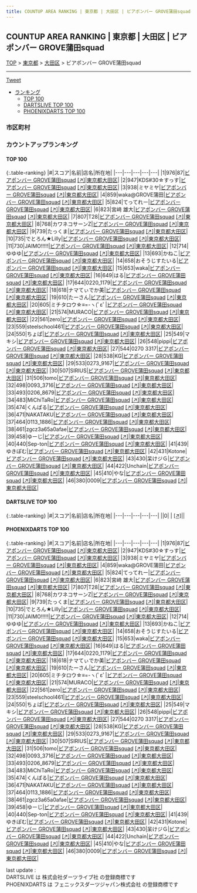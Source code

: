 ```yaml
---
title: COUNTUP AREA RANKING | 東京都 | 大田区 | ビアポンバー GROVE蒲田squad
---
```

## COUNTUP AREA RANKING | 東京都 | 大田区 | ビアポンバー GROVE蒲田squad

[TOP](/darts/rank/) > [東京都](/darts/rank/東京都/) > [大田区](/darts/rank/東京都/大田区/) > ビアポンバー GROVE蒲田squad

___

<a href="https://twitter.com/share?ref_src=twsrc%5Etfw" data-text="COUNTUP AREA RANKING | 東京都大田区ビアポンバー GROVE蒲田squad" class="twitter-share-button" data-hashtags="DARTSLIVE,PHOENIXDARTS,darts,ダーツ" data-show-count="false">Tweet</a>

* [ランキング](#カウントアップランキング)
    * [TOP 100](#top-100)
    * [DARTSLIVE TOP 100](#dartslive-top-100)
    * [PHOENIXDARTS TOP 100](#phoenixdarts-top-100)

### 市区町村

<ul>

</ul>

### カウントアップランキング

#### TOP 100



{:.table-ranking}
|#|スコア|名前|店名|所在地|
|---|---|---|---|---|
|1|976|<span class="rank-name-pd">87</span>|<a href="/darts/rank/shops/85997.html">ビアポンバー GROVE蒲田squad</a> <a href="https://vs.phoenixdarts.com/jp/shop/shopDetailInfo/s_85997?s_seq=85997">[↗]</a>|<a href="/darts/rank/東京都/大田区">東京都大田区</a>|
|2|947|<span class="rank-name-pd">KDS#30☆すっす</span>|<a href="/darts/rank/shops/85997.html">ビアポンバー GROVE蒲田squad</a> <a href="https://vs.phoenixdarts.com/jp/shop/shopDetailInfo/s_85997?s_seq=85997">[↗]</a>|<a href="/darts/rank/東京都/大田区">東京都大田区</a>|
|3|938|<span class="rank-name-pd">ミヤミヤ</span>|<a href="/darts/rank/shops/85997.html">ビアポンバー GROVE蒲田squad</a> <a href="https://vs.phoenixdarts.com/jp/shop/shopDetailInfo/s_85997?s_seq=85997">[↗]</a>|<a href="/darts/rank/東京都/大田区">東京都大田区</a>|
|4|859|<span class="rank-name-pd">waka@GROVE蒲田</span>|<a href="/darts/rank/shops/85997.html">ビアポンバー GROVE蒲田squad</a> <a href="https://vs.phoenixdarts.com/jp/shop/shopDetailInfo/s_85997?s_seq=85997">[↗]</a>|<a href="/darts/rank/東京都/大田区">東京都大田区</a>|
|5|824|<span class="rank-name-pd">てってれー</span>|<a href="/darts/rank/shops/85997.html">ビアポンバー GROVE蒲田squad</a> <a href="https://vs.phoenixdarts.com/jp/shop/shopDetailInfo/s_85997?s_seq=85997">[↗]</a>|<a href="/darts/rank/東京都/大田区">東京都大田区</a>|
|6|823|<span class="rank-name-pd"><span class="pro-icon-pd"></span>宮﨑 雄大</span>|<a href="/darts/rank/shops/85997.html">ビアポンバー GROVE蒲田squad</a> <a href="https://vs.phoenixdarts.com/jp/shop/shopDetailInfo/s_85997?s_seq=85997">[↗]</a>|<a href="/darts/rank/東京都/大田区">東京都大田区</a>|
|7|807|<span class="rank-name-pd">T28</span>|<a href="/darts/rank/shops/85997.html">ビアポンバー GROVE蒲田squad</a> <a href="https://vs.phoenixdarts.com/jp/shop/shopDetailInfo/s_85997?s_seq=85997">[↗]</a>|<a href="/darts/rank/東京都/大田区">東京都大田区</a>|
|8|768|<span class="rank-name-pd">カワネコサーンZ</span>|<a href="/darts/rank/shops/85997.html">ビアポンバー GROVE蒲田squad</a> <a href="https://vs.phoenixdarts.com/jp/shop/shopDetailInfo/s_85997?s_seq=85997">[↗]</a>|<a href="/darts/rank/東京都/大田区">東京都大田区</a>|
|9|739|<span class="rank-name-pd">たっくま</span>|<a href="/darts/rank/shops/85997.html">ビアポンバー GROVE蒲田squad</a> <a href="https://vs.phoenixdarts.com/jp/shop/shopDetailInfo/s_85997?s_seq=85997">[↗]</a>|<a href="/darts/rank/東京都/大田区">東京都大田区</a>|
|10|735|<span class="rank-name-pd">でとろん★Lilly</span>|<a href="/darts/rank/shops/85997.html">ビアポンバー GROVE蒲田squad</a> <a href="https://vs.phoenixdarts.com/jp/shop/shopDetailInfo/s_85997?s_seq=85997">[↗]</a>|<a href="/darts/rank/東京都/大田区">東京都大田区</a>|
|11|730|<span class="rank-name-pd">JAIMO!!!!!</span>|<a href="/darts/rank/shops/85997.html">ビアポンバー GROVE蒲田squad</a> <a href="https://vs.phoenixdarts.com/jp/shop/shopDetailInfo/s_85997?s_seq=85997">[↗]</a>|<a href="/darts/rank/東京都/大田区">東京都大田区</a>|
|12|714|<span class="rank-name-pd">ゆゆゆ</span>|<a href="/darts/rank/shops/85997.html">ビアポンバー GROVE蒲田squad</a> <a href="https://vs.phoenixdarts.com/jp/shop/shopDetailInfo/s_85997?s_seq=85997">[↗]</a>|<a href="/darts/rank/東京都/大田区">東京都大田区</a>|
|13|693|<span class="rank-name-pd">かねこ</span>|<a href="/darts/rank/shops/85997.html">ビアポンバー GROVE蒲田squad</a> <a href="https://vs.phoenixdarts.com/jp/shop/shopDetailInfo/s_85997?s_seq=85997">[↗]</a>|<a href="/darts/rank/東京都/大田区">東京都大田区</a>|
|14|658|<span class="rank-name-pd">おそうじすたいる</span>|<a href="/darts/rank/shops/85997.html">ビアポンバー GROVE蒲田squad</a> <a href="https://vs.phoenixdarts.com/jp/shop/shopDetailInfo/s_85997?s_seq=85997">[↗]</a>|<a href="/darts/rank/東京都/大田区">東京都大田区</a>|
|15|653|<span class="rank-name-pd">waka</span>|<a href="/darts/rank/shops/85997.html">ビアポンバー GROVE蒲田squad</a> <a href="https://vs.phoenixdarts.com/jp/shop/shopDetailInfo/s_85997?s_seq=85997">[↗]</a>|<a href="/darts/rank/東京都/大田区">東京都大田区</a>|
|16|649|<span class="rank-name-pd">はる</span>|<a href="/darts/rank/shops/85997.html">ビアポンバー GROVE蒲田squad</a> <a href="https://vs.phoenixdarts.com/jp/shop/shopDetailInfo/s_85997?s_seq=85997">[↗]</a>|<a href="/darts/rank/東京都/大田区">東京都大田区</a>|
|17|644|<span class="rank-name-pd">0220_1179</span>|<a href="/darts/rank/shops/85997.html">ビアポンバー GROVE蒲田squad</a> <a href="https://vs.phoenixdarts.com/jp/shop/shopDetailInfo/s_85997?s_seq=85997">[↗]</a>|<a href="/darts/rank/東京都/大田区">東京都大田区</a>|
|18|618|<span class="rank-name-pd">ナマてぃでか美</span>|<a href="/darts/rank/shops/85997.html">ビアポンバー GROVE蒲田squad</a> <a href="https://vs.phoenixdarts.com/jp/shop/shopDetailInfo/s_85997?s_seq=85997">[↗]</a>|<a href="/darts/rank/東京都/大田区">東京都大田区</a>|
|19|610|<span class="rank-name-pd">たーさん</span>|<a href="/darts/rank/shops/85997.html">ビアポンバー GROVE蒲田squad</a> <a href="https://vs.phoenixdarts.com/jp/shop/shopDetailInfo/s_85997?s_seq=85997">[↗]</a>|<a href="/darts/rank/東京都/大田区">東京都大田区</a>|
|20|605|<span class="rank-name-pd">ミチタロウ☆≡=-ヽ(ﾟεﾟ</span>|<a href="/darts/rank/shops/85997.html">ビアポンバー GROVE蒲田squad</a> <a href="https://vs.phoenixdarts.com/jp/shop/shopDetailInfo/s_85997?s_seq=85997">[↗]</a>|<a href="/darts/rank/東京都/大田区">東京都大田区</a>|
|21|574|<span class="rank-name-pd">MURACO</span>|<a href="/darts/rank/shops/85997.html">ビアポンバー GROVE蒲田squad</a> <a href="https://vs.phoenixdarts.com/jp/shop/shopDetailInfo/s_85997?s_seq=85997">[↗]</a>|<a href="/darts/rank/東京都/大田区">東京都大田区</a>|
|22|561|<span class="rank-name-pd">zero</span>|<a href="/darts/rank/shops/85997.html">ビアポンバー GROVE蒲田squad</a> <a href="https://vs.phoenixdarts.com/jp/shop/shopDetailInfo/s_85997?s_seq=85997">[↗]</a>|<a href="/darts/rank/東京都/大田区">東京都大田区</a>|
|23|559|<span class="rank-name-pd">steelschool461</span>|<a href="/darts/rank/shops/85997.html">ビアポンバー GROVE蒲田squad</a> <a href="https://vs.phoenixdarts.com/jp/shop/shopDetailInfo/s_85997?s_seq=85997">[↗]</a>|<a href="/darts/rank/東京都/大田区">東京都大田区</a>|
|24|550|<span class="rank-name-pd">ちょぱ</span>|<a href="/darts/rank/shops/85997.html">ビアポンバー GROVE蒲田squad</a> <a href="https://vs.phoenixdarts.com/jp/shop/shopDetailInfo/s_85997?s_seq=85997">[↗]</a>|<a href="/darts/rank/東京都/大田区">東京都大田区</a>|
|25|549|<span class="rank-name-pd">マキシ</span>|<a href="/darts/rank/shops/85997.html">ビアポンバー GROVE蒲田squad</a> <a href="https://vs.phoenixdarts.com/jp/shop/shopDetailInfo/s_85997?s_seq=85997">[↗]</a>|<a href="/darts/rank/東京都/大田区">東京都大田区</a>|
|26|548|<span class="rank-name-pd">pippi</span>|<a href="/darts/rank/shops/85997.html">ビアポンバー GROVE蒲田squad</a> <a href="https://vs.phoenixdarts.com/jp/shop/shopDetailInfo/s_85997?s_seq=85997">[↗]</a>|<a href="/darts/rank/東京都/大田区">東京都大田区</a>|
|27|544|<span class="rank-name-pd">0270 3317</span>|<a href="/darts/rank/shops/85997.html">ビアポンバー GROVE蒲田squad</a> <a href="https://vs.phoenixdarts.com/jp/shop/shopDetailInfo/s_85997?s_seq=85997">[↗]</a>|<a href="/darts/rank/東京都/大田区">東京都大田区</a>|
|28|538|<span class="rank-name-pd">KG</span>|<a href="/darts/rank/shops/85997.html">ビアポンバー GROVE蒲田squad</a> <a href="https://vs.phoenixdarts.com/jp/shop/shopDetailInfo/s_85997?s_seq=85997">[↗]</a>|<a href="/darts/rank/東京都/大田区">東京都大田区</a>|
|29|533|<span class="rank-name-pd">0273_9167</span>|<a href="/darts/rank/shops/85997.html">ビアポンバー GROVE蒲田squad</a> <a href="https://vs.phoenixdarts.com/jp/shop/shopDetailInfo/s_85997?s_seq=85997">[↗]</a>|<a href="/darts/rank/東京都/大田区">東京都大田区</a>|
|30|507|<span class="rank-name-pd">SIRIUS</span>|<a href="/darts/rank/shops/85997.html">ビアポンバー GROVE蒲田squad</a> <a href="https://vs.phoenixdarts.com/jp/shop/shopDetailInfo/s_85997?s_seq=85997">[↗]</a>|<a href="/darts/rank/東京都/大田区">東京都大田区</a>|
|31|506|<span class="rank-name-pd">tomo</span>|<a href="/darts/rank/shops/85997.html">ビアポンバー GROVE蒲田squad</a> <a href="https://vs.phoenixdarts.com/jp/shop/shopDetailInfo/s_85997?s_seq=85997">[↗]</a>|<a href="/darts/rank/東京都/大田区">東京都大田区</a>|
|32|498|<span class="rank-name-pd">0093_3716</span>|<a href="/darts/rank/shops/85997.html">ビアポンバー GROVE蒲田squad</a> <a href="https://vs.phoenixdarts.com/jp/shop/shopDetailInfo/s_85997?s_seq=85997">[↗]</a>|<a href="/darts/rank/東京都/大田区">東京都大田区</a>|
|33|493|<span class="rank-name-pd">0206_8679</span>|<a href="/darts/rank/shops/85997.html">ビアポンバー GROVE蒲田squad</a> <a href="https://vs.phoenixdarts.com/jp/shop/shopDetailInfo/s_85997?s_seq=85997">[↗]</a>|<a href="/darts/rank/東京都/大田区">東京都大田区</a>|
|34|483|<span class="rank-name-pd">MiChiTaRo</span>|<a href="/darts/rank/shops/85997.html">ビアポンバー GROVE蒲田squad</a> <a href="https://vs.phoenixdarts.com/jp/shop/shopDetailInfo/s_85997?s_seq=85997">[↗]</a>|<a href="/darts/rank/東京都/大田区">東京都大田区</a>|
|35|474|<span class="rank-name-pd">くんぱる</span>|<a href="/darts/rank/shops/85997.html">ビアポンバー GROVE蒲田squad</a> <a href="https://vs.phoenixdarts.com/jp/shop/shopDetailInfo/s_85997?s_seq=85997">[↗]</a>|<a href="/darts/rank/東京都/大田区">東京都大田区</a>|
|36|471|<span class="rank-name-pd">NAKATAKU</span>|<a href="/darts/rank/shops/85997.html">ビアポンバー GROVE蒲田squad</a> <a href="https://vs.phoenixdarts.com/jp/shop/shopDetailInfo/s_85997?s_seq=85997">[↗]</a>|<a href="/darts/rank/東京都/大田区">東京都大田区</a>|
|37|464|<span class="rank-name-pd">0113_1886</span>|<a href="/darts/rank/shops/85997.html">ビアポンバー GROVE蒲田squad</a> <a href="https://vs.phoenixdarts.com/jp/shop/shopDetailInfo/s_85997?s_seq=85997">[↗]</a>|<a href="/darts/rank/東京都/大田区">東京都大田区</a>|
|38|461|<span class="rank-name-pd">zgcz3a65a0afae</span>|<a href="/darts/rank/shops/85997.html">ビアポンバー GROVE蒲田squad</a> <a href="https://vs.phoenixdarts.com/jp/shop/shopDetailInfo/s_85997?s_seq=85997">[↗]</a>|<a href="/darts/rank/東京都/大田区">東京都大田区</a>|
|39|458|<span class="rank-name-pd">ゆーじ</span>|<a href="/darts/rank/shops/85997.html">ビアポンバー GROVE蒲田squad</a> <a href="https://vs.phoenixdarts.com/jp/shop/shopDetailInfo/s_85997?s_seq=85997">[↗]</a>|<a href="/darts/rank/東京都/大田区">東京都大田区</a>|
|40|440|<span class="rank-name-pd">Sep-ton</span>|<a href="/darts/rank/shops/85997.html">ビアポンバー GROVE蒲田squad</a> <a href="https://vs.phoenixdarts.com/jp/shop/shopDetailInfo/s_85997?s_seq=85997">[↗]</a>|<a href="/darts/rank/東京都/大田区">東京都大田区</a>|
|41|439|<span class="rank-name-pd">ゆきぽむ</span>|<a href="/darts/rank/shops/85997.html">ビアポンバー GROVE蒲田squad</a> <a href="https://vs.phoenixdarts.com/jp/shop/shopDetailInfo/s_85997?s_seq=85997">[↗]</a>|<a href="/darts/rank/東京都/大田区">東京都大田区</a>|
|42|431|<span class="rank-name-pd">Kotone</span>|<a href="/darts/rank/shops/85997.html">ビアポンバー GROVE蒲田squad</a> <a href="https://vs.phoenixdarts.com/jp/shop/shopDetailInfo/s_85997?s_seq=85997">[↗]</a>|<a href="/darts/rank/東京都/大田区">東京都大田区</a>|
|43|430|<span class="rank-name-pd">呆けジＧ</span>|<a href="/darts/rank/shops/85997.html">ビアポンバー GROVE蒲田squad</a> <a href="https://vs.phoenixdarts.com/jp/shop/shopDetailInfo/s_85997?s_seq=85997">[↗]</a>|<a href="/darts/rank/東京都/大田区">東京都大田区</a>|
|44|422|<span class="rank-name-pd">Unchain</span>|<a href="/darts/rank/shops/85997.html">ビアポンバー GROVE蒲田squad</a> <a href="https://vs.phoenixdarts.com/jp/shop/shopDetailInfo/s_85997?s_seq=85997">[↗]</a>|<a href="/darts/rank/東京都/大田区">東京都大田区</a>|
|45|410|<span class="rank-name-pd">やな</span>|<a href="/darts/rank/shops/85997.html">ビアポンバー GROVE蒲田squad</a> <a href="https://vs.phoenixdarts.com/jp/shop/shopDetailInfo/s_85997?s_seq=85997">[↗]</a>|<a href="/darts/rank/東京都/大田区">東京都大田区</a>|
|46|380|<span class="rank-name-pd">0009</span>|<a href="/darts/rank/shops/85997.html">ビアポンバー GROVE蒲田squad</a> <a href="https://vs.phoenixdarts.com/jp/shop/shopDetailInfo/s_85997?s_seq=85997">[↗]</a>|<a href="/darts/rank/東京都/大田区">東京都大田区</a>|


#### DARTSLIVE TOP 100



{:.table-ranking}
|#|スコア|名前|店名|所在地|
|---|---|---|---|---|
||0|<span class="rank-name-dl"> </span>|<a href="/darts/rank/shops/.html"></a> <a href="">[↗]</a>|<a href="/darts/rank//"></a>|


#### PHOENIXDARTS TOP 100



{:.table-ranking}
|#|スコア|名前|店名|所在地|
|---|---|---|---|---|
|1|976|<span class="rank-name-pd">87</span>|<a href="/darts/rank/shops/85997.html">ビアポンバー GROVE蒲田squad</a> <a href="https://vs.phoenixdarts.com/jp/shop/shopDetailInfo/s_85997?s_seq=85997">[↗]</a>|<a href="/darts/rank/東京都/大田区">東京都大田区</a>|
|2|947|<span class="rank-name-pd">KDS#30☆すっす</span>|<a href="/darts/rank/shops/85997.html">ビアポンバー GROVE蒲田squad</a> <a href="https://vs.phoenixdarts.com/jp/shop/shopDetailInfo/s_85997?s_seq=85997">[↗]</a>|<a href="/darts/rank/東京都/大田区">東京都大田区</a>|
|3|938|<span class="rank-name-pd">ミヤミヤ</span>|<a href="/darts/rank/shops/85997.html">ビアポンバー GROVE蒲田squad</a> <a href="https://vs.phoenixdarts.com/jp/shop/shopDetailInfo/s_85997?s_seq=85997">[↗]</a>|<a href="/darts/rank/東京都/大田区">東京都大田区</a>|
|4|859|<span class="rank-name-pd">waka@GROVE蒲田</span>|<a href="/darts/rank/shops/85997.html">ビアポンバー GROVE蒲田squad</a> <a href="https://vs.phoenixdarts.com/jp/shop/shopDetailInfo/s_85997?s_seq=85997">[↗]</a>|<a href="/darts/rank/東京都/大田区">東京都大田区</a>|
|5|824|<span class="rank-name-pd">てってれー</span>|<a href="/darts/rank/shops/85997.html">ビアポンバー GROVE蒲田squad</a> <a href="https://vs.phoenixdarts.com/jp/shop/shopDetailInfo/s_85997?s_seq=85997">[↗]</a>|<a href="/darts/rank/東京都/大田区">東京都大田区</a>|
|6|823|<span class="rank-name-pd"><span class="pro-icon-pd"></span>宮﨑 雄大</span>|<a href="/darts/rank/shops/85997.html">ビアポンバー GROVE蒲田squad</a> <a href="https://vs.phoenixdarts.com/jp/shop/shopDetailInfo/s_85997?s_seq=85997">[↗]</a>|<a href="/darts/rank/東京都/大田区">東京都大田区</a>|
|7|807|<span class="rank-name-pd">T28</span>|<a href="/darts/rank/shops/85997.html">ビアポンバー GROVE蒲田squad</a> <a href="https://vs.phoenixdarts.com/jp/shop/shopDetailInfo/s_85997?s_seq=85997">[↗]</a>|<a href="/darts/rank/東京都/大田区">東京都大田区</a>|
|8|768|<span class="rank-name-pd">カワネコサーンZ</span>|<a href="/darts/rank/shops/85997.html">ビアポンバー GROVE蒲田squad</a> <a href="https://vs.phoenixdarts.com/jp/shop/shopDetailInfo/s_85997?s_seq=85997">[↗]</a>|<a href="/darts/rank/東京都/大田区">東京都大田区</a>|
|9|739|<span class="rank-name-pd">たっくま</span>|<a href="/darts/rank/shops/85997.html">ビアポンバー GROVE蒲田squad</a> <a href="https://vs.phoenixdarts.com/jp/shop/shopDetailInfo/s_85997?s_seq=85997">[↗]</a>|<a href="/darts/rank/東京都/大田区">東京都大田区</a>|
|10|735|<span class="rank-name-pd">でとろん★Lilly</span>|<a href="/darts/rank/shops/85997.html">ビアポンバー GROVE蒲田squad</a> <a href="https://vs.phoenixdarts.com/jp/shop/shopDetailInfo/s_85997?s_seq=85997">[↗]</a>|<a href="/darts/rank/東京都/大田区">東京都大田区</a>|
|11|730|<span class="rank-name-pd">JAIMO!!!!!</span>|<a href="/darts/rank/shops/85997.html">ビアポンバー GROVE蒲田squad</a> <a href="https://vs.phoenixdarts.com/jp/shop/shopDetailInfo/s_85997?s_seq=85997">[↗]</a>|<a href="/darts/rank/東京都/大田区">東京都大田区</a>|
|12|714|<span class="rank-name-pd">ゆゆゆ</span>|<a href="/darts/rank/shops/85997.html">ビアポンバー GROVE蒲田squad</a> <a href="https://vs.phoenixdarts.com/jp/shop/shopDetailInfo/s_85997?s_seq=85997">[↗]</a>|<a href="/darts/rank/東京都/大田区">東京都大田区</a>|
|13|693|<span class="rank-name-pd">かねこ</span>|<a href="/darts/rank/shops/85997.html">ビアポンバー GROVE蒲田squad</a> <a href="https://vs.phoenixdarts.com/jp/shop/shopDetailInfo/s_85997?s_seq=85997">[↗]</a>|<a href="/darts/rank/東京都/大田区">東京都大田区</a>|
|14|658|<span class="rank-name-pd">おそうじすたいる</span>|<a href="/darts/rank/shops/85997.html">ビアポンバー GROVE蒲田squad</a> <a href="https://vs.phoenixdarts.com/jp/shop/shopDetailInfo/s_85997?s_seq=85997">[↗]</a>|<a href="/darts/rank/東京都/大田区">東京都大田区</a>|
|15|653|<span class="rank-name-pd">waka</span>|<a href="/darts/rank/shops/85997.html">ビアポンバー GROVE蒲田squad</a> <a href="https://vs.phoenixdarts.com/jp/shop/shopDetailInfo/s_85997?s_seq=85997">[↗]</a>|<a href="/darts/rank/東京都/大田区">東京都大田区</a>|
|16|649|<span class="rank-name-pd">はる</span>|<a href="/darts/rank/shops/85997.html">ビアポンバー GROVE蒲田squad</a> <a href="https://vs.phoenixdarts.com/jp/shop/shopDetailInfo/s_85997?s_seq=85997">[↗]</a>|<a href="/darts/rank/東京都/大田区">東京都大田区</a>|
|17|644|<span class="rank-name-pd">0220_1179</span>|<a href="/darts/rank/shops/85997.html">ビアポンバー GROVE蒲田squad</a> <a href="https://vs.phoenixdarts.com/jp/shop/shopDetailInfo/s_85997?s_seq=85997">[↗]</a>|<a href="/darts/rank/東京都/大田区">東京都大田区</a>|
|18|618|<span class="rank-name-pd">ナマてぃでか美</span>|<a href="/darts/rank/shops/85997.html">ビアポンバー GROVE蒲田squad</a> <a href="https://vs.phoenixdarts.com/jp/shop/shopDetailInfo/s_85997?s_seq=85997">[↗]</a>|<a href="/darts/rank/東京都/大田区">東京都大田区</a>|
|19|610|<span class="rank-name-pd">たーさん</span>|<a href="/darts/rank/shops/85997.html">ビアポンバー GROVE蒲田squad</a> <a href="https://vs.phoenixdarts.com/jp/shop/shopDetailInfo/s_85997?s_seq=85997">[↗]</a>|<a href="/darts/rank/東京都/大田区">東京都大田区</a>|
|20|605|<span class="rank-name-pd">ミチタロウ☆≡=-ヽ(ﾟεﾟ</span>|<a href="/darts/rank/shops/85997.html">ビアポンバー GROVE蒲田squad</a> <a href="https://vs.phoenixdarts.com/jp/shop/shopDetailInfo/s_85997?s_seq=85997">[↗]</a>|<a href="/darts/rank/東京都/大田区">東京都大田区</a>|
|21|574|<span class="rank-name-pd">MURACO</span>|<a href="/darts/rank/shops/85997.html">ビアポンバー GROVE蒲田squad</a> <a href="https://vs.phoenixdarts.com/jp/shop/shopDetailInfo/s_85997?s_seq=85997">[↗]</a>|<a href="/darts/rank/東京都/大田区">東京都大田区</a>|
|22|561|<span class="rank-name-pd">zero</span>|<a href="/darts/rank/shops/85997.html">ビアポンバー GROVE蒲田squad</a> <a href="https://vs.phoenixdarts.com/jp/shop/shopDetailInfo/s_85997?s_seq=85997">[↗]</a>|<a href="/darts/rank/東京都/大田区">東京都大田区</a>|
|23|559|<span class="rank-name-pd">steelschool461</span>|<a href="/darts/rank/shops/85997.html">ビアポンバー GROVE蒲田squad</a> <a href="https://vs.phoenixdarts.com/jp/shop/shopDetailInfo/s_85997?s_seq=85997">[↗]</a>|<a href="/darts/rank/東京都/大田区">東京都大田区</a>|
|24|550|<span class="rank-name-pd">ちょぱ</span>|<a href="/darts/rank/shops/85997.html">ビアポンバー GROVE蒲田squad</a> <a href="https://vs.phoenixdarts.com/jp/shop/shopDetailInfo/s_85997?s_seq=85997">[↗]</a>|<a href="/darts/rank/東京都/大田区">東京都大田区</a>|
|25|549|<span class="rank-name-pd">マキシ</span>|<a href="/darts/rank/shops/85997.html">ビアポンバー GROVE蒲田squad</a> <a href="https://vs.phoenixdarts.com/jp/shop/shopDetailInfo/s_85997?s_seq=85997">[↗]</a>|<a href="/darts/rank/東京都/大田区">東京都大田区</a>|
|26|548|<span class="rank-name-pd">pippi</span>|<a href="/darts/rank/shops/85997.html">ビアポンバー GROVE蒲田squad</a> <a href="https://vs.phoenixdarts.com/jp/shop/shopDetailInfo/s_85997?s_seq=85997">[↗]</a>|<a href="/darts/rank/東京都/大田区">東京都大田区</a>|
|27|544|<span class="rank-name-pd">0270 3317</span>|<a href="/darts/rank/shops/85997.html">ビアポンバー GROVE蒲田squad</a> <a href="https://vs.phoenixdarts.com/jp/shop/shopDetailInfo/s_85997?s_seq=85997">[↗]</a>|<a href="/darts/rank/東京都/大田区">東京都大田区</a>|
|28|538|<span class="rank-name-pd">KG</span>|<a href="/darts/rank/shops/85997.html">ビアポンバー GROVE蒲田squad</a> <a href="https://vs.phoenixdarts.com/jp/shop/shopDetailInfo/s_85997?s_seq=85997">[↗]</a>|<a href="/darts/rank/東京都/大田区">東京都大田区</a>|
|29|533|<span class="rank-name-pd">0273_9167</span>|<a href="/darts/rank/shops/85997.html">ビアポンバー GROVE蒲田squad</a> <a href="https://vs.phoenixdarts.com/jp/shop/shopDetailInfo/s_85997?s_seq=85997">[↗]</a>|<a href="/darts/rank/東京都/大田区">東京都大田区</a>|
|30|507|<span class="rank-name-pd">SIRIUS</span>|<a href="/darts/rank/shops/85997.html">ビアポンバー GROVE蒲田squad</a> <a href="https://vs.phoenixdarts.com/jp/shop/shopDetailInfo/s_85997?s_seq=85997">[↗]</a>|<a href="/darts/rank/東京都/大田区">東京都大田区</a>|
|31|506|<span class="rank-name-pd">tomo</span>|<a href="/darts/rank/shops/85997.html">ビアポンバー GROVE蒲田squad</a> <a href="https://vs.phoenixdarts.com/jp/shop/shopDetailInfo/s_85997?s_seq=85997">[↗]</a>|<a href="/darts/rank/東京都/大田区">東京都大田区</a>|
|32|498|<span class="rank-name-pd">0093_3716</span>|<a href="/darts/rank/shops/85997.html">ビアポンバー GROVE蒲田squad</a> <a href="https://vs.phoenixdarts.com/jp/shop/shopDetailInfo/s_85997?s_seq=85997">[↗]</a>|<a href="/darts/rank/東京都/大田区">東京都大田区</a>|
|33|493|<span class="rank-name-pd">0206_8679</span>|<a href="/darts/rank/shops/85997.html">ビアポンバー GROVE蒲田squad</a> <a href="https://vs.phoenixdarts.com/jp/shop/shopDetailInfo/s_85997?s_seq=85997">[↗]</a>|<a href="/darts/rank/東京都/大田区">東京都大田区</a>|
|34|483|<span class="rank-name-pd">MiChiTaRo</span>|<a href="/darts/rank/shops/85997.html">ビアポンバー GROVE蒲田squad</a> <a href="https://vs.phoenixdarts.com/jp/shop/shopDetailInfo/s_85997?s_seq=85997">[↗]</a>|<a href="/darts/rank/東京都/大田区">東京都大田区</a>|
|35|474|<span class="rank-name-pd">くんぱる</span>|<a href="/darts/rank/shops/85997.html">ビアポンバー GROVE蒲田squad</a> <a href="https://vs.phoenixdarts.com/jp/shop/shopDetailInfo/s_85997?s_seq=85997">[↗]</a>|<a href="/darts/rank/東京都/大田区">東京都大田区</a>|
|36|471|<span class="rank-name-pd">NAKATAKU</span>|<a href="/darts/rank/shops/85997.html">ビアポンバー GROVE蒲田squad</a> <a href="https://vs.phoenixdarts.com/jp/shop/shopDetailInfo/s_85997?s_seq=85997">[↗]</a>|<a href="/darts/rank/東京都/大田区">東京都大田区</a>|
|37|464|<span class="rank-name-pd">0113_1886</span>|<a href="/darts/rank/shops/85997.html">ビアポンバー GROVE蒲田squad</a> <a href="https://vs.phoenixdarts.com/jp/shop/shopDetailInfo/s_85997?s_seq=85997">[↗]</a>|<a href="/darts/rank/東京都/大田区">東京都大田区</a>|
|38|461|<span class="rank-name-pd">zgcz3a65a0afae</span>|<a href="/darts/rank/shops/85997.html">ビアポンバー GROVE蒲田squad</a> <a href="https://vs.phoenixdarts.com/jp/shop/shopDetailInfo/s_85997?s_seq=85997">[↗]</a>|<a href="/darts/rank/東京都/大田区">東京都大田区</a>|
|39|458|<span class="rank-name-pd">ゆーじ</span>|<a href="/darts/rank/shops/85997.html">ビアポンバー GROVE蒲田squad</a> <a href="https://vs.phoenixdarts.com/jp/shop/shopDetailInfo/s_85997?s_seq=85997">[↗]</a>|<a href="/darts/rank/東京都/大田区">東京都大田区</a>|
|40|440|<span class="rank-name-pd">Sep-ton</span>|<a href="/darts/rank/shops/85997.html">ビアポンバー GROVE蒲田squad</a> <a href="https://vs.phoenixdarts.com/jp/shop/shopDetailInfo/s_85997?s_seq=85997">[↗]</a>|<a href="/darts/rank/東京都/大田区">東京都大田区</a>|
|41|439|<span class="rank-name-pd">ゆきぽむ</span>|<a href="/darts/rank/shops/85997.html">ビアポンバー GROVE蒲田squad</a> <a href="https://vs.phoenixdarts.com/jp/shop/shopDetailInfo/s_85997?s_seq=85997">[↗]</a>|<a href="/darts/rank/東京都/大田区">東京都大田区</a>|
|42|431|<span class="rank-name-pd">Kotone</span>|<a href="/darts/rank/shops/85997.html">ビアポンバー GROVE蒲田squad</a> <a href="https://vs.phoenixdarts.com/jp/shop/shopDetailInfo/s_85997?s_seq=85997">[↗]</a>|<a href="/darts/rank/東京都/大田区">東京都大田区</a>|
|43|430|<span class="rank-name-pd">呆けジＧ</span>|<a href="/darts/rank/shops/85997.html">ビアポンバー GROVE蒲田squad</a> <a href="https://vs.phoenixdarts.com/jp/shop/shopDetailInfo/s_85997?s_seq=85997">[↗]</a>|<a href="/darts/rank/東京都/大田区">東京都大田区</a>|
|44|422|<span class="rank-name-pd">Unchain</span>|<a href="/darts/rank/shops/85997.html">ビアポンバー GROVE蒲田squad</a> <a href="https://vs.phoenixdarts.com/jp/shop/shopDetailInfo/s_85997?s_seq=85997">[↗]</a>|<a href="/darts/rank/東京都/大田区">東京都大田区</a>|
|45|410|<span class="rank-name-pd">やな</span>|<a href="/darts/rank/shops/85997.html">ビアポンバー GROVE蒲田squad</a> <a href="https://vs.phoenixdarts.com/jp/shop/shopDetailInfo/s_85997?s_seq=85997">[↗]</a>|<a href="/darts/rank/東京都/大田区">東京都大田区</a>|
|46|380|<span class="rank-name-pd">0009</span>|<a href="/darts/rank/shops/85997.html">ビアポンバー GROVE蒲田squad</a> <a href="https://vs.phoenixdarts.com/jp/shop/shopDetailInfo/s_85997?s_seq=85997">[↗]</a>|<a href="/darts/rank/東京都/大田区">東京都大田区</a>|


<div class="footer border-top border-gray-light mt-5 pt-3 text-right text-gray">
    last update : <span style="font-weight: italic" id="foot_last_modified"></span><br />
    DARTSLIVE は 株式会社ダーツライブ社 の登録商標です<br />
    PHOENIXDARTS は フェニックスダーツジャパン株式会社 の登録商標です<br />
</div>

<script src="https://cdnjs.cloudflare.com/ajax/libs/jquery.tablesorter/2.31.3/js/jquery.tablesorter.min.js" integrity="sha512-qzgd5cYSZcosqpzpn7zF2ZId8f/8CHmFKZ8j7mU4OUXTNRd5g+ZHBPsgKEwoqxCtdQvExE5LprwwPAgoicguNg==" crossorigin="anonymous" referrerpolicy="no-referrer"></script>
<link rel="stylesheet" href="https://cdnjs.cloudflare.com/ajax/libs/jquery.tablesorter/2.31.3/css/theme.default.min.css" integrity="sha512-wghhOJkjQX0Lh3NSWvNKeZ0ZpNn+SPVXX1Qyc9OCaogADktxrBiBdKGDoqVUOyhStvMBmJQ8ZdMHiR3wuEq8+w==" crossorigin="anonymous" referrerpolicy="no-referrer" />
<script>
$(function() {
    $(".table-ranking").tablesorter({sortList:[[0, 0]]});
    $("#foot_last_modified").text(formatDate(new Date(document.lastModified), 'yyyy-MM-dd HH:mm:ss'));
});
</script>

<script async src="https://platform.twitter.com/widgets.js" charset="utf-8"></script>